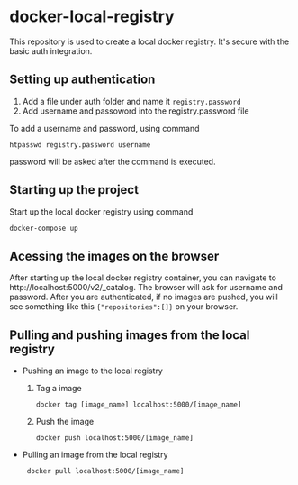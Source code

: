 # docker-local-registry
This repository is used to create a local docker registry. It's secure with the basic auth integration.

## Setting up authentication
1. Add a file under auth folder and name it `registry.password`
2. Add username and passoword into the registry.password file

To add a username and password, using command

```
htpasswd registry.password username
```

password will be asked after the command is executed.

## Starting up the project
Start up the local docker registry using command

```dockerfile
docker-compose up
```

## Acessing the images on the browser
After starting up the local docker registry container, you can navigate to http://localhost:5000/v2/_catalog. The browser will ask for username and password. After you are authenticated, if no images are pushed, you will see something like this `{"repositories":[]}` on your browser.


## Pulling and pushing images from the local registry
* Pushing an image to the local registry

    1. Tag a image

        ```
        docker tag [image_name] localhost:5000/[image_name]
        ```

    2. Push the image

        ```
        docker push localhost:5000/[image_name]
        ```

* Pulling an image from the local registry

   ```
    docker pull localhost:5000/[image_name]
   ```
